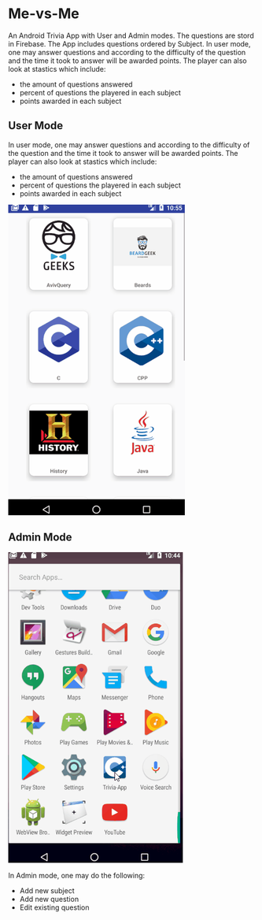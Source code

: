 # Me-vs-Me
An Android Trivia App with User and Admin modes. The questions are stord in Firebase. The App includes questions ordered by Subject.
In user mode, one may answer questions and according to the difficulty of the question and the time it took to answer will be awarded points. 
The player can also look at stastics which include:
* the amount of questions answered 
* percent of questions the playered in each subject
* points awarded in each subject


## User Mode
In user mode, one may answer questions and according to the difficulty of the question and the time it took to answer will be awarded points. 
The player can also look at stastics which include:
* the amount of questions answered 
* percent of questions the playered in each subject
* points awarded in each subject

![Alt text](/gifs/user.gif?raw=true "User Screen")

## Admin Mode
![Alt text](/gifs/admin.gif?raw=true "Admin Screen")

In Admin mode, one may do the following:
* Add new subject 
* Add new question
* Edit existing question


